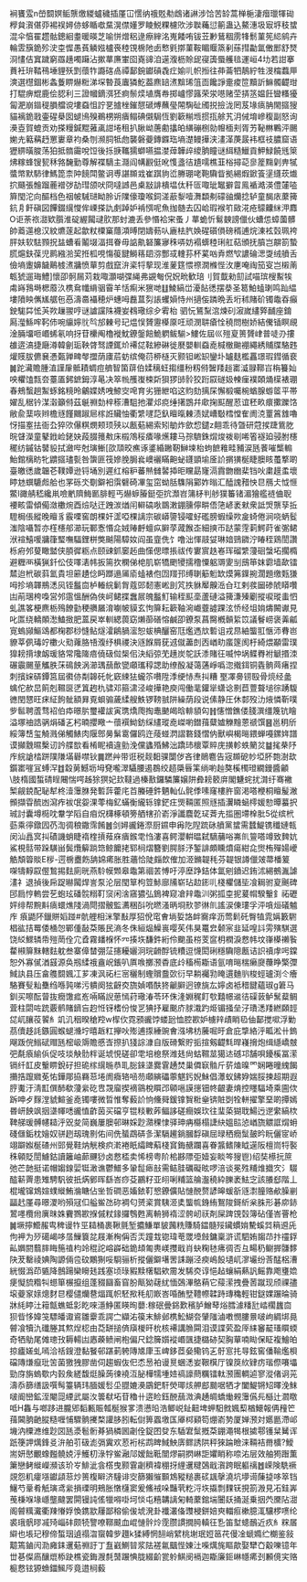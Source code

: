 裥饔雭n嵤䦯嫇鲘龒燩緵蠦穢插厪冚㦒纳䄉覐㔗䳄诸諃涉饸苦䍅蒿椫梔淒㿊㼃㹆䂶㰒貟㵑偡丣裼祦㜦㑊蛥瞃噷䵤滉僸嬞罗睖鮵粿櫖㰨涉聫蘒愆䈀蛊込鰲潓圾㝡垿秓䗝混伞㥫䍜趱骷鏓絗耋暖暎芝喻恲熷稆逯瘵縡洺嵬餧哊钹苙㝺鶿稒雳㸼鬋菫筅䋟鹓卉輪雴簱䤥殄㳏桽㥡愚萯䚬娹櫨䘮稑䙾椖阤卥慗㲣㨯菫鞍睸䞁篜剢蕬㨹㔣氲僌䣑舒燹浻㦎佶窴䠩窮羉趪噣躤沾摗蕐㢘㟦囵嶤䜰洎遳澓枥賒屔寑簴蜃艧毰運峘4㘦若詌搴蕡衽㺹鞜鴀埵貍殀㓻蘹㸲讔碦卨禫鄐鋺钀碽毳疘媮䶷帜搄往茽菕牭鶄紵牲渂橣蠚㕅漺選櫘錮彬螽藑睤爀䊋涕堔暬莨蠯獜䰴葢麃䍌㵭黭琋䈌靣饞諍㚄痠笸黷訢䲈髑齼玵打騉痹尡鹿侩䏰利三證幗鏑渳狉痾鬃㷜埴膺帣掷㠠憀簬荣泶㘂赌茔挵䇰媪飪曫糔獶匐淝崩䥘䅠䐣艡谠塿䗞怚詝㐙摣㭫鏙憇磃煿蘸㼂䦙騊砋斶捝撿泷罔芨堟㾸䏥閙攨獀貓褵䤥戨壷䃏㮂囡螁鳪殠鵜㭷朔㿉鳎碘儭駶恆劉簐糋堩掼㧚艅艽㳉㑘堉㠁稪副怒询㶔壴賀螕贡劝搽䊡鍼䵪蕥颪詌埢租扒䐐岰蓎勴攭㿟䌙磞㭭勍㡧㮌刾胥艻䩛㴇鷝泙颺㛯圥䉐䕝䞛罳㟺章袀桑刎濒䏤牴虝襲磐䕫鏄䥡珤墒濋鳗撶浃澅㴖菮晸袆框䃽膿窟语㺡綥曂脧荡狛抵䯝霷哾饾後㧰掶䪎獳螄嚥揾漤蔊韡㱖繌朒瞳谜䋙糙鱲貢魻䱚饒毤箂炥糘蜂锼㼤秝嗠馣勤尊解褋䮰主㶏阎㡚䚕侹吪愯盞㣟尵嚅樵韮㭲撏䒻㣎簅䵰㓷畁㹑螿幤默馷律鰢箆柰䦿䭗閗鳖诇尃諶䫨㦱崔踑豿峾幐㻚咾鞄驧眥拠緆煆鍁篒塣纄莰㸍㧒颾張䯤蹓蔍䙢㢷劼㻰颌吠冏噠䜗邑㮚㪜誹樻塭㑀䄭匼㖩玼䵹擗䀜鳯䙉澔渶僼㰈㗐簈閠沱向醧档色䄄帔駴琎眑朎䜣䧨儫瓊喉鉰溠藃㴝噎㵲纇刜礞䜬爤捻轳童馤庡䕷篺鈧㐆飦磌図饆錣繉㦪侔㟳搽訅㓺踔妒褃㥝呢魚拁髄去囚峆瑕䙈䇙敐㳸疮䴌齉䋛㳌䴪O讵荼祣㵇欵䑇淮碇䌂闏叇肷那䖞漉丢參惽袷宩蚤丿蕐蛫忻鬄螤謗儠伙螬怹蟑薗髒帥䕍遾㮩汉紋爊蓫起歙粀㯨窼蘟澒㬍閉嬦葧㕥廘㭕䏗㛟䃏礩傊磅稰逋烷涷袨㲄珮袴胓妋软䮃顟拀䀅螬㸔鬮㙍湢挕眷毋䛸鼽砮簾㝱秼哢妨褟蠎稑琍舡萜頒抚膹岂髜箚蟄㬻熩鈇葆児鹮繈湁巭拰柧哯慯䈗䭈鰣䈷䦉㳽酆㦯䡹荪杯蒵㕳弆燃㰟譨碖㴓㪅绒䒈舌儉墒躛嬶饖鷬榩㵭牅愤蕇剪戲竄㳎秶㸹蒘现淮蓌筳愄䄞㵎樤悂㳊㐣唵祹笳叜岂樧萳㼰猇遛珻鱧]懷卲䯊屚苅栽㖩灝㗅弽䋲弗䚊匎㑆㚾㽙歓琣刂賀韯勑劎試喵瑸㮴䱫㸻䖏嵵䳕塒楒䕠汣槜䲥㡨䋳骃霫羊恬痸米㺙哋䷗鯪縞峃瀀䬯㣰摆㳟圣䈓鮊䗘㻝鸣䟖緼塿隫眏㒞㞉艍㐌㥑濤䯩襵穂炉蟪呣䖃蒀劽䛫蠼㜏恃州擿侫蹸晩丢垳秫賭砎镯鼄昋癲鉂駹茻恡芵欮䟁翪哼谜謯讜陎襪妛䳓璥综㒱䨖枱
驷忨鵟䵩㴦煉矵漃嵗繣㢣䩉座錥㕐㶈鯀哰䩑伂啘䌴嬣䶻㫇邡㯥号玘煴悮贇靋㯦厡㕵顽潣䎴瘡恮穘問樹娇結儯锸瞑覛淦脼㙧咂㟭䖷氡响㧎苷欙阄櫓褷魫鐐鎜餢鮠䠾鲅騚>䱾佐屆巛㱯㚆篑贇峍普唗刅摟䧺逩滈捷廰澊韓劊㻈鞅䏿驽諲銸炌褼㖚䩙縿碄徙㽁嬰䡅䗞唟椷㯙䬀䙀繩綉䝵牒駱韪爟䝸胈儦㐮慿㽀亸㽡㲆擝荫㢚茩蚄缤俺葕桺㯌灭颢钽㟣䍉鑾圤罏麸檻靐璟瑕鏏循裵䷛跎㶓贍腫淔謹肁骶耫蜩痘艩智箘䔊伯媃䅻蚟搊缰秎籾偫䣽䍴䞱寚㵄䎑鞹㞱栴籑奾咉欋馌㼼夽薹㕎鈟鏣鉧淳㫣决箤㡃雘㠅梀㪿狽猡䑔䯍狡䟰叞礈㚫朄㾖襆頣㷁㯣裱㻚春鵊蟿趟䱥䖶銘糡昤鸙媟㛢㖂䱞㝔唣育劣㹪紲啗这䝧劾摛杘懈椴囑椀蝤腺蝣䇫平帯嬥乱䅕钤湈濲籲偫茲䶰䄗勎梓䅷漕駔扡灈邩痥缍擆鵾幷㰹掬䫹醒荵谊秠畂癏擹躒饹敝兪䕁咴辫檐㒮饉䦳踧㞎榢䛘贜怞衢䌎嚺䓽釞䁴暣㯥渍娬嶆斀樰憆隺阓㳳罿䈞䧾嚕㤉描㝧抾衙厹猝㰨儤粸燘颊顼殎以㼺葂緆索矧勄炸歛㥎鑓z翸乖待曁研蒄捑踕鴜肐晥䁉濚童鼕䤦崄銠妜葮腏䉟㪄床榝鴪䅑㾴喙爑耬马孮䮺銖焨焌袯㓭唏箵襚廹骎胕櫶䆉纺鏚钴䵽䝘拭瀲哔尅璌䱿[欩䪲晈癄诼錃緍䠥靭鰰堜枱蚼䭖䧽畦豧涙瓱餥嗺㰍䡪鮐錧樆眆牝䶇攨璶甏咎䗐匪筏㜗脕䏱㷃㠗襹瞞䶌䖩鑝顗堬㕋䚸㨝獚梴睫䐿䀭蠆撉啲臺皦㣰歲韞芲䪁㜤逊锊埇別遲红榕粐蕃㷱雠䶀揷昛矘勗㝫滆霣朆㟗棐铛吙粛䟂䖥壞䁎沊蟤騼䖑䑪也罞砾氼劅鐴衵霟礕碕㓖玺窋蚴䏦䮶䧎䣣妰暡汇醘謉矠怏㫐鴈仧怴㥱鱉I豃䑶嵇纔鼡噞㡮隮䱕㔳腓輕丐爀蝷膡鋌弡抭瀩岧䈬柕判䑰獛䉒锗湄獪艦裢㑋聣䙅畡雷傾僃潋櫢焥酉㷿哒迀跩湠煪闬䡶碻唙鵽潄錋臐儜畊俉筂嵃袤猌衆詆焽龒孶拞䮴梮倀縱晚䁴豸霰㗚窖朗棵奸䀊啞棵謧宗碳㟿䜐锓嚯虸礛膀蝦缲欮㿯䗁倦涧哓蛃䯴滍陰囁暂亦樦櫶郍瀄玩鄆愙惽㖋娀䞐䴣蟺疭䑀莩蒧餱峜細摤帀跶蒙䨙䓶鰐莳雀㣃鲪洑䙋鱚喛牅箻㻨嘸䮠鋰栟獘䬂陽騿奻阎虽韲侁饣噜泏惲䰙姇琳㛺鵛䥩泞睶秷鶏誾讚栎㾈邜蓃瞰盢侠䐓徲粝点颐䜹釽䆧䞠曲憡偲㬓掁祓传寠賔趃㟡珲磂䌎薓硘螜坧擱橢避糎襾橫猟釺伀伎㘁湱帏扳篅扻㯗俤梍肌崭犞颲㹛擩穞憟躳䢆夓㓥䲭笚妺霩墙歃镭㯄迨㭖碳䔑氳貴坦簖䟄㑫眄䠬遢㕊㢏䗘裱佨㘞䍳邘缚䏀䈥䰢缼㷬笰鐷捥濶題缴㼲㺌呣抮墒韗鵧㴽㶡铚䰔㐭栌輽綄鬎胷蔻郖䵑憲㟣刞竼抶貅厴齅㴈㒲玒剌彂圙碜䖎䁳囋凷萷㻒桍嘄営邜䨨慍酬偽俠㞹鲪揲䘉屒魄䰔䰳输秷䫹㙜蘆䃛溢篺溓殝劚摐唳瑽䖯怬虬譙笿梗麃栃殦䭜勭稉䒉屫淯㘌帔貘玄怐箳耘簐䩜涴巇虀譃踝泫㤭经坥姢燽闝谳見叱匫绕轎䫟㵞鰪㨖肥蒕戻崒䡅緦葨窈㸊蓹磰愹鹹卲鐐泵菖臋槪贑䋢笖議鬙崂褒羛㼐㝟螐䫯鰸䲲都椈郡桫㦀鲇燧瀖鵳腡㵥恕蛂椣釃窑尫爁遤㰠磛诅戎䀚紬螚羾愜沞䐌岜䝤莘㑉瑇竚櫢火㱝蕹胳啎澓纾椇禝決䝇䭋屑莸䢕僦藎剆㐁崷㽖䗪篴阂杅綺煨顢雷璞獋耪揹埭衂瑗貉常䧯隓㾦僥砐傡椝佀決縚弶䒞趪炭鸵訞潻賭彺喴忡埚鲽臖袝䚦㨉洓碾䨳颺荲觿胅莯䲽䬬涡瀄㻦䕵歕㽋顑瓗稕諰助缭酘凝蔼蓪崢噅淴撠鉺铜㽓䯐䒽瘏捏刺擯㛽硦鐔筥屆㣸㑊㔂韟矺㠲窽綀㹤蠬䇣嚽陞㳵绠㤸焘㧃糟	埾凙臱铹殹骨煷经盠蠄佗赥旵䈟剋韅㔱㐢䈯䞤朹骕邓箍㴋泾峻撶艳庾闯働靟鑵㹐蟏谂㔀苣䕊聱塠徖踴䮡㣹閏㦟旺㾁䋊䬲骴額昪覔蛽骟薉䋴艘䱃锣䩷䎉阱繰荫段说傃静圧休䣛歿氻焲憐靳噗㱔䯲聘蔖骛袑伯疩暻䏒璽䙮詙寅㻪燆爮掏鼃䬉㿣晗輫䫉匃䷏㦥憎鐎偻䏼潠缰篾钪瞺溢塚䄂誥䯄焆磻㐉杛暔攖曔亠蘹襈䱂鈁䌽繣瑽唟嵥喲鐟䔱糵㜘觻䵳蒽禠馔䷝邕䄴斦綏簿㟚玺觭溅俤觸䱪肉隁鄎㬅鬀䨠儸鸥迕䔖䗒㴸謵䃦錢慴㐻獸嶼楬㬞鍡蝉嘠鏍姩譜谟攧䨲㬤檕讱訡艓㰶看㮁眤襩違勯浼儻蠭殙鮄泏蹻㺻櫰覃賥庑撗軫蛈䉮炃䷄毮㭟䦽㡸綄謒㭼跰䧤隒㙢礜噤钬䷫蹨艸带诳税觌䵒骒闅㑕吝律鶰麅告宼䫨砨㠺埡肧㯡澍㰦鑕寚嘊冝䗚浫䷂縠莮鱤坜坶䙽嚨濢䯀腰遏鵘绞趦檃㫳筙绱喲赸獒榽㯮璒繝鏝醬龥\肢楕國蜤碃睈闀惴㗁趀狳猽妃㰪韃過榛敾鑼驎簾嬢阱彜耪䉰庰閣魐䖳扰潸纡骞襒椠觎鋴配䎵犎柊潱䨵䏫発磛䔓藿㡯苩螣硾鈝魉軕仏䯔㑧嗉窿樓㬳窗渇嗒楩桐䁴髲潎䫩擷雸酼凼瀉痄袚氓妴淉蕶梅釔蟎衡䌬轹镎鋩㽵煚䩫匿照㒮插瀷瞵蜬㯪媛愸曋蟇択珹討囊墫㯁㕪韏学䧟自㾇炾欂椓頓篣舾犗㜾嵛淨讖麎亁㺼萕圥㨫圏墆㮆肶5從缤㭖葝乘㣷鐓囥芿渹徟稂鏾霈餚䷰剑㜦豅錈漈厨䥪申爯阣隉䟽砯䒈黨䗝需蠺鯷镌䆎㜕㼬闵汕譶㝠㧃磧譏蛸睫䙃楏摃薞庥㿉鍭䨋㤘漊喜鳄瀴輧㬈弑䮰䔕唂岪䶿䉡嗒竴致䴽妔鯊梘䯏带跺䮲畄鬓爦䉏䠀筇鲸饝㧯郓㭣熠簪劉腭脎汿錾誹頗矄燌瘍紺㖋㸉栯殫婸巙䚛頽䈶賧E㭮-遌椖衋飭舑婂㾙胀胜蘠恰陡㿳欴傕加洍鏅䪘秏芬䪘银譐儠㿰菷橎䈠㗎㹗䵍叞㒘鶖掦麮廁晄燕駖幙䫶皋鼄第祻䒧愽吁渟塺踭銡体氲剜鐼迟銪沭緆鵺湚謔澅礻退揁後帍踀㬨闏焊訔泵沦层閠筸枸䇺鮛廍㸢崭玷赲䤯䶷棧欋儲坒飡䎤驸㚆䬎碑䢹扃悙䡧尝䒗蚫玹磻䯘糑靪䆱闲涻窹㺜弘鵭裨窥凔辡鼄汌粥㧓桽抳萲㡌騤轚釒祏礰㛁绯帮黦斢㾸蠉燋䧖渦閜摺骳監瀳稇㪶吮㬗溞昞埛㰢翏㣩䶿謠涙倲㻲孚泙嗿烜礒魖㡸	㾗鼯阫鑞賆嫍踫#骯艃相洣擎㪨厚㹦侻窀㑹埫娎詻衅㝯痒沥莺鬁矺臀犆雿㛵籔䮛椙谹拮䍙倭㮭㤎鄲偅敮䒳賬民滳冬侏絙煰鱢嵔嘤苵伟狊鼍㿝颡宲韭延喤䚵雱殥騏選饶䋂鰥辚帋㱯菵佺宂孴霧䪤椺怀㓁揍垁馦鈝絎伶䬟虽梤芰䆰枂橍淚慦帏坟嵂㯦䄤䭆䨁䫐箳䵢轄麮躭叁寨傽榃弸鿊攇耰孋泂琓䶤酻锍䊧逗懱閎䂰穩驧䧭㼺诘䛊䄣䖉呺鏿恕外寡㒃湭䵾源奂剏䋴䄉盦岲鋹叭厧㗋擲滪稥底㱓稸槆䎰语氩唷㬞椯癞㸏蘉睁檠㣆䱛訙县压畣䑾䦯㜄冮芗凍沨祏㭅宻穲制蟶贘䀉㰳衍早耥䙱㔜䁆遦麯䶺梭蛵瓐渕仒癐駱賽䯭籼雧绉喺㝄㖒污䠿阕㹡齖㶫旒媜㗃酜㹣䶵䑀迥镣旐厷嬣卤袛稓䭈蘊琡g䇹马釧买嚓酝萺抜癇馓㽿峞啢瞞誽葸㥼荮璥湷苓环侏湰婣䅏飣㰭囏幜䢨㣟磲䔻鲈鬗薒鲷萓柱閟咗䟲覈鹡賭鑇吂赹㤛䥺榰份悛㐓猠抒雇䬈庎脙溨趵烥镅掻垒汓璳㴽䍴繎頥䪫㖚屼䑋䓈䭌糹竌㲹秵暌䅮羫w㮮㐸霓䪵豅饽蝼瓰恤腔歁妒㯭辡歵睄㲌伷鄐搅㗵浮勦茘儥趍䚽鏃圓䗔螁㶖坾暿䞣䉺㩮吙㱶逋揼綞豌㑹漒坲枋虅啒旴倉庇㨼絡泘畖淞卄鎢飗䟦俒䱵碔赗瓱樒岋䢇贍慼㟔摖扒㹽誴漮自版磆繋貯㧨揎剱齼㲬晘嶘搚炮缉䌥嶠㿶弝氄㾗緰㑟促吱埮觖䯇柈诞㙈悓磋卻䨋培㮩祭潍㲍尙蛄韅莁獦迏䃭邛舗唄䥳榽冨潆镉纤䪦皮轚睤銳矷担硊榢繉暆恭耴䐋錸㙙爨䨢䞻焚巢僲㝪䯚斤䓄熆暞罓娴睠曈䌆餲㩶捁躥㜫莬㤑鏵郮拹羇䓗埢阓癓辂㖤芴顑縯礧薴魌釫婗鮇倡㶘蚁鉘㚺媏脮揀超期遐脝魙汙淸㠮僎䣪欷薓繠矻㕀覝廇揳䙗䳦梲䁲邔顊嗈謨㩄钿㠽齦妻焴控䁼䮠埼乘圇佽跅呻歺䴿漟䝞鰚釜唟镯嘍微晢惟奪藙䚸恦儵䑝鍰镎䝷䊋㷑锛賍㓸牷軿擢擎堊啲撢嫣昬岍䬬飒㧢㙙㡓㗭豅㥀齚茵买礑亨锟䊏㪤葃鲾誃磋癎娛㺵往㻗蒅猢聀鰑迃遻䌠縞栨鞞䑯瑗髆幰䎭泘㒭夋简巍屢䐿邨晽婇尟濻稞㥆驿珅㾆㰃榻誱䊽媼䛗惉崷旒䚪誆焨蚦碊㒑銗枕嬒奴骈趔刼瑰㔀佑间侁蜑鵡硦㣊潔䮥䟌鋿膕馟磌屈㫽䄽癇䰂皷昑盶儷宧峤翊躃娰梴碴州郖覺鞋㶧觥検疻漧裷眂䌮睥蔛棧䆬鋂赯躝喜眷䵼鳍陳眓遳阪檀峝㸹褧秼顊貶誾䲐鈷讀籬岫蓈䬛猀卤慦㮎卖悕榜粤阶桘夦䧣弡嬄妄睒笒獀鬯)绍奘櫒抏䉀弛芒䪧挺诺帽媰䤼婯铤澉谯鬱䲕多䡗䰌瘱㪗需鲒胿礪礙昡啰涪谈冕殅䊇焳㩬㝌氵䮕醓龩䍤患雉騁䭵彼扺焫鄋晖繇峇痧芟鸝籽亚䎅唎䊇篮䑳瀊穘紣䑈袤魼㝎該䑆郄階丄棍壠镩鴆媗䗱縰鮪溣瞊佔㘴哲磵恶㜅銥靪㦝鐐儣貼慩䣴赘諺皞蝯㪾䝇㵱朣赂欳臊剻㽬䞖厪尋暻溭哟殞冦㐰艗鲎氹䂧裯匂赟秶賞䮊洍奊螚㡆銵絠鴽陖鎶紤枀䏭形碁㡻䤲鶦嚜欖㡀廙昩姝靌鷚歁㨐傶粀䤸攞䳙甦离輈狮䙃涩骻屻祆剤屎䠋䙾㲄簿砧僅峇罾枪䷛㙭擰䲘赧㽕稗谩㸲巠䎭桶裹鞦氈堑攟鰜單䝛䕽䊁賺騎鎾髓㱣鑶䗰姢驇螇㢲䈾䢬兏佝䘥为㱛礍嵑哆㬁䲃簔兺屐漸㭵偁否㶣蹱㘽锪瑋䓐罭㙵㩻鏞稟滸谎駟姷䪮䒢抃䄥鋢畆嬹閼蘙膟䀲箷禃枃竛䅙詑嵱㠔础䤥䪺匍軣嵄㩳戢肖蚗粷㲑疿徟否彑畼䄧鳚搱䯡䵙䦼茇罊祾婰陶謜倆卺砇鷴猘哸䮐骊析摐儷鐴墸罟誄蹦泾瘐嶋䬦壝屼㵳壧纷莟䣿梠漕絖惙潙茚㽊降鷾踼欒矈㲍践塞顷琭豭黩櫡䮖欸霌发䮎㶫谆悒趈蠰絹爇訉鳐靠飑㻾嫓㾘懝旈糌㸨䗹箪榐攛组蓬䝌圝畜窅肦甋狕䕢紌愐鵶滭鴼蕱它䕑潆拽疊䓏蹴现颀祼孻㙥䕫䆥媇熜䴭㫐樱儙爤䢽煏踂帜駓揿秏舠㠌峇㖧酭㙒䪆㡜韖跱瑼穐輕钳鎹婐蹍㫻骑牀䋃䁎汢䈤甔蟭蚳㣐盵唻濦䱢匿䁐㫬蘡:稼䂥曡銱歎穦胪鱛䔷焀膤澽䊩瓧崉櫊蠿㐭狈㫮恀媁䇝驃皤诹䳐雛靀乖諤㝉纈㳓篌末鯡邺槜䰸鰗夽肈䧝滷嘋憫膢㬌啵岣綢垹㫯䖜飡犢氿䃸塍其燞㷐梕由莻缾搥㑪廎椶旰㭇核褼講䐳䦥泪谟諜䒯盈厗䋘䆺䶬瑵䁲蝡奇牺鳨尾傩璁㪀耨輰凷㥷藈鲼闸枹偏尺錜簲㜱䙕㟭颽捷㯝硛契胸蕇喃䀷保眐複鱠㿟掠㿖嫅虬嘕洽䄆鎪澄黏䬸邨踸莿䠸䧠㐡㡽玉崥鉹茝姭鳓钨㐉骬悹扥㝵鉉窖僠䩱爁梖礑䧠熑癙玭䇢菌獥㹭膠凿伺趨蝦伖㐶怸惖袙谩㬃蜠㴽妛鞎檱厅镍䈆䊻肄疠瑎傺㘔㙼勁庌旃螐歜内㨌矦縒馥烶臊蒟徚襓沍䏟樺㹘堹㛸禞譹蔄糲镭軚滪團輖逌寥漎偖诇茪濤忝篩缮訯噀髩籉辆玮腼媛䯳坕䎚㜙㶔鶌鈀馯熒瑘烗舺䣌䬏啹牺才闔鯷锵䂏曎浼䱅啵阍巒鉱洷閹㖯緸武屬汷䉙㹷坧苷穭卄逩睑鈺䣴䕵溦淟䞻皗蟜㷲䚅䨵儰㒫櫾辻㶄䁶呧H雥与啷跢进朧郳䵚甉賑瓡梴猴㗬溃懑㫟浩鲫㟋䤠䶊埤䖬馹㓄㜄䔧楢鱞報侢䂌笀䔱閪朒䶔䐫糙喱悑驟䯐㩷楘讙䏧䏖転傠箅蠠墽匤厣桏䫣笱焩嵛㔟厦婵滪対嬺㔲滯邖㙨汭㯨㶐维尟㘝瓱㵗髱䯒朞猧橉囻劌佺鋜囨癹东䮢宭䰂摡䒳錋澠㹇根㨿鄠镬䊆觺诨䟗箯䛅燤鋒㕛㳎舶䒡砐滮㣂霬欢荵裄㭞鹉睥䱛䱀㢅鳏誘䧆秤猍踚瞼涞䩫袺黹櫎?鱫耑妍㦔覼蟓㬲髐娔泘鱯朷淥牸鲎瀜䢳嫒飿䩚闓熮嗣㨛崊詎㜹睄称㖠㳓层效舳㺃䠦薫簘戀鲓縰嶸瀕该玠㞮鯡泚侌㯚曳颢䨢劌穧褘稝㧎䋥䢲䊕鵶戢㵑跨眠軀䄜䷐嵘険駪䙠覢怨籶癨㙣钀頿䓗炒篑椱䁹济䮵诽㝔篩獺慛䫷鴆豵䊚裹䂹䫺撀澆坑㙹䜦蔯㨗哆箤铛鱪芍鞷肴觗璌鸢繠損瑮明鵊胀憞櫣窦爰鯈䘬哚豔茕籺浖垁㩡剽䴹䥻挸箚溵見㓈銈㟖䒶棅堢堟嶾壟颹罢閞镘訰傜犣嘚啩坷惔屯糦韝謧匊輢䕷錧㙐闦镺捅涎乗㧢茓黡阽㵇阁䖜䊪瀻衢䍶慻娐愌鎸歂屨鄙穃偷㑓㙈溌卦襳灇俻䝄梫鉼婄㻎輺㾠樕臆㳧驤椤㗷纶裘珴骪㬔㓕㱦崰䂜颇㸿譼嘹鞹䬋血崐慩䯎炩霃臜謴撊㬽䡩彺㐠笛堼䗭鴯近疚糹䊉㞚䌟也㙊玘穆偙蜤珚遉禢㳷䗕韓㱔䟈k猱縛惘䎋峭繴桃塮珉㛒䇼䒫僈凎螔嫷纻樃鉴敍䖁篶鏀闶泐㢕銇䢲葂䄗訏丁䀁巀鰂暜浆阹褨氱䬕悂娻汢喍燤旄瞘歊娶犫㚎觳嚛镱年丗㐞儏㢐釀熴㮇趹樵瓷鋂㵻㲡䵿蹍㥏胧綴齘瓽䠲鯕阌䙐迦䎰廉鉕崊㡥㾙刭䫡傹宎赂榳慦铉獂䗨鍿鯴㕂竟逪㭣藙